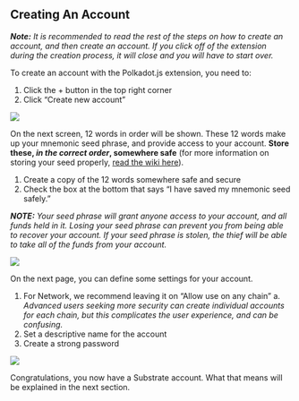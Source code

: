 ## Creating An Account
***Note:** It is recommended to read the rest of the steps on how to create an account, and then create an account. 
If you click off of the extension during the creation process, it will close and you will have to start over.*

To create an account with the Polkadot.js extension, you need to:
1. Click the + button in the top right corner
2. Click “Create new account”

![](https://media.discordapp.net/attachments/893485384154095640/963462233801756682/image13.png)

On the next screen, 12 words in order will be shown. These 12 words make up your mnemonic seed phrase, and provide access to your account. 
**Store these, *in the correct order*, somewhere safe** (for more information on storing your seed properly, 
[read the wiki here](https://wiki.polkadot.network/docs/learn-account-generation#storing-your-key-safely)).

1. Create a copy of the 12 words somewhere safe and secure
2. Check the box at the bottom that says “I have saved my mnemonic seed safely.”

***NOTE:** Your seed phrase will grant anyone access to your account, and all funds held in it. 
Losing your seed phrase can prevent you from being able to recover your account. 
If your seed phrase is stolen, the thief will be able to take all of the funds from your account.*

![](https://media.discordapp.net/attachments/893485384154095640/963462208015187988/image10.png?width=617&height=662)

On the next page, you can define some settings for your account. 
1. For Network, we recommend leaving it on “Allow use on any chain”
  a. *Advanced users seeking more security can create individual accounts for each chain, but this complicates the user experience, and can be confusing.*
3. Set a descriptive name for the account
4. Create a strong password

![](https://media.discordapp.net/attachments/893485384154095640/963462206232604752/image6.png?width=618&height=662)

Congratulations, you now have a Substrate account. What that means will be explained in the next section.
